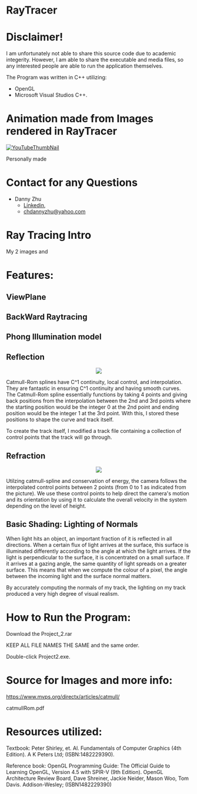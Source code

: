 # RayTracer

# Disclaimer!
  I am unfortunately not able to share this source code due to academic integerity. However, I am able to share the executable and media files, so any interested people are able to run the application themselves. 

The Program was written in C++ utilizing:
- OpenGL
- Microsoft Visual Studios C++.

# Animation made from Images rendered in RayTracer
[![YouTubeThumbNail](https://github.com/HiDannyZhu/Prototype-RollerCoaster/blob/master/YouTubeThumbNail.png)](https://www.youtube.com/watch?v=FFaznvya36A "Everything Is AWESOME")

Personally made 

# Contact for any Questions
- Danny Zhu
  - [Linkedin](https://www.linkedin.com/in/danny-zhu-8b6556119/),
  - chdannyzhu@yahoo.com
  
# Ray Tracing Intro
My 2 images and 
# Features:

## ViewPlane

## BackWard Raytracing

## Phong Illumination model


  
## Reflection
<p align="center">
  <img src="CatmullRomPic2.png">
</p>

Catmull-Rom splines have C^1 continuity, local control, and interpolation. They are fantastic in ensuring C^1 continuity and having smooth curves. The Catmull-Rom spline essentially functions by taking 4 points and giving back positions from the interpolation between the 2nd and 3rd points where the starting position would be the integer 0 at the 2nd point and ending position would be the integer 1 at the 3rd point. With this, I stored these positions to shape the curve and track itself.

To create the track itself, I modified a track file containing a collection of control points that the track will go through. 

## Refraction
<p align="center">
  <img src="CatmullRomPic.png">
</p>

Utilzing catmull-spline and conservation of energy, the camera follows the interpolated control points between 2 points (from 0 to 1 as indicated from the picture). We use these control points to help direct the camera's motion and its orientation by using it to calculate the overall velocity in the system depending on the level of height.

## Basic Shading: Lighting of Normals
When light hits an object, an important fraction of it is reflected in all directions.
When a certain flux of light arrives at the surface, this surface is illuminated differently according to the angle at which the light arrives. If the light is perpendicular to the surface, it is concentrated on a small surface. If it arrives at a gazing angle, the same quantity of light spreads on a greater surface. This means that when we compute the colour of a pixel, the angle between the incoming light and the surface normal matters.

By accurately computing the normals of my track, the lighting on my track produced a very high degree of visual realism.

# How to Run the Program:
  Download the Project_2.rar
  
  KEEP ALL FILE NAMES THE SAME and the same order.
  
  Double-click Project2.exe. 

   
# Source for Images and more info:
https://www.mvps.org/directx/articles/catmull/

catmullRom.pdf


# Resources utilized:

Textbook: Peter Shirley, et. Al. Fundamentals of Computer Graphics (4th Edition). A K Peters Ltd; (ISBN:1482229390).

Reference book: OpenGL Programming Guide: The Official Guide to Learning OpenGL, Version 4.5 with SPIR-V (9th Edition). OpenGL Architecture Review Board, Dave Shreiner, Jackie Neider, Mason Woo, Tom Davis. Addison-Wesley; (ISBN1482229390)


